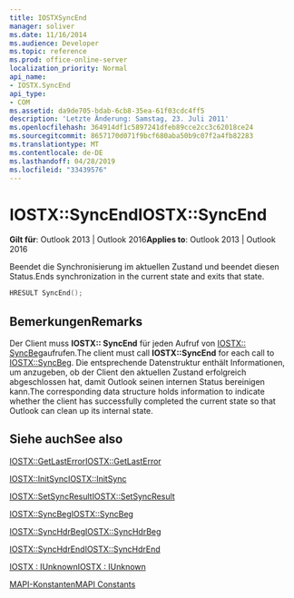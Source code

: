 ```yaml
---
title: IOSTXSyncEnd
manager: soliver
ms.date: 11/16/2014
ms.audience: Developer
ms.topic: reference
ms.prod: office-online-server
localization_priority: Normal
api_name:
- IOSTX.SyncEnd
api_type:
- COM
ms.assetid: da9de705-bdab-6cb8-35ea-61f03cdc4ff5
description: 'Letzte Änderung: Samstag, 23. Juli 2011'
ms.openlocfilehash: 364914df1c5897241dfeb89cce2cc3c62018ce24
ms.sourcegitcommit: 8657170d071f9bcf680aba50b9c07f2a4fb82283
ms.translationtype: MT
ms.contentlocale: de-DE
ms.lasthandoff: 04/28/2019
ms.locfileid: "33439576"
---
```

# <a name="iostxsyncend"></a><span data-ttu-id="d6975-103">IOSTX::SyncEnd</span><span class="sxs-lookup"><span data-stu-id="d6975-103">IOSTX::SyncEnd</span></span>

  
  
<span data-ttu-id="d6975-104">**Gilt für**: Outlook 2013 | Outlook 2016</span><span class="sxs-lookup"><span data-stu-id="d6975-104">**Applies to**: Outlook 2013 | Outlook 2016</span></span> 
  
<span data-ttu-id="d6975-105">Beendet die Synchronisierung im aktuellen Zustand und beendet diesen Status.</span><span class="sxs-lookup"><span data-stu-id="d6975-105">Ends synchronization in the current state and exits that state.</span></span>
  
```cpp
HRESULT SyncEnd();
```

## <a name="remarks"></a><span data-ttu-id="d6975-106">Bemerkungen</span><span class="sxs-lookup"><span data-stu-id="d6975-106">Remarks</span></span>

<span data-ttu-id="d6975-107">Der Client muss **IOSTX:: SyncEnd** für jeden Aufruf von [IOSTX:: SyncBeg](iostx-syncbeg.md)aufrufen.</span><span class="sxs-lookup"><span data-stu-id="d6975-107">The client must call **IOSTX::SyncEnd** for each call to [IOSTX::SyncBeg](iostx-syncbeg.md).</span></span> <span data-ttu-id="d6975-108">Die entsprechende Datenstruktur enthält Informationen, um anzugeben, ob der Client den aktuellen Zustand erfolgreich abgeschlossen hat, damit Outlook seinen internen Status bereinigen kann.</span><span class="sxs-lookup"><span data-stu-id="d6975-108">The corresponding data structure holds information to indicate whether the client has successfully completed the current state so that Outlook can clean up its internal state.</span></span>
  
## <a name="see-also"></a><span data-ttu-id="d6975-109">Siehe auch</span><span class="sxs-lookup"><span data-stu-id="d6975-109">See also</span></span>



[<span data-ttu-id="d6975-110">IOSTX::GetLastError</span><span class="sxs-lookup"><span data-stu-id="d6975-110">IOSTX::GetLastError</span></span>](iostx-getlasterror.md)
  
[<span data-ttu-id="d6975-111">IOSTX::InitSync</span><span class="sxs-lookup"><span data-stu-id="d6975-111">IOSTX::InitSync</span></span>](iostx-initsync.md)
  
[<span data-ttu-id="d6975-112">IOSTX::SetSyncResult</span><span class="sxs-lookup"><span data-stu-id="d6975-112">IOSTX::SetSyncResult</span></span>](iostx-setsyncresult.md)
  
[<span data-ttu-id="d6975-113">IOSTX::SyncBeg</span><span class="sxs-lookup"><span data-stu-id="d6975-113">IOSTX::SyncBeg</span></span>](iostx-syncbeg.md)
  
[<span data-ttu-id="d6975-114">IOSTX::SyncHdrBeg</span><span class="sxs-lookup"><span data-stu-id="d6975-114">IOSTX::SyncHdrBeg</span></span>](iostx-synchdrbeg.md)
  
[<span data-ttu-id="d6975-115">IOSTX::SyncHdrEnd</span><span class="sxs-lookup"><span data-stu-id="d6975-115">IOSTX::SyncHdrEnd</span></span>](iostx-synchdrend.md)
  
[<span data-ttu-id="d6975-116">IOSTX : IUnknown</span><span class="sxs-lookup"><span data-stu-id="d6975-116">IOSTX : IUnknown</span></span>](iostxiunknown.md)


[<span data-ttu-id="d6975-117">MAPI-Konstanten</span><span class="sxs-lookup"><span data-stu-id="d6975-117">MAPI Constants</span></span>](mapi-constants.md)

